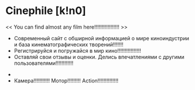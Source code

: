 # Сinephile [k!n0]
<< You can find almost any film here!!!!!!!!!!!!!!!!! >>

- Современный сайт с обширной информацией о мире киноиндустрии и база кинематографических творений!!!!!!!
- Регистрируйся и погружайся в мир кино!!!!!!!!!!!!!!!!
- Оставляй свои отзывы и оценки. Делись впечатлениями с другими пользователями!!!!!!!!!!!!
*
* Камера!!!!!!!!!!! Мотор!!!!!!!!! Action!!!!!!!!!!!!!!
